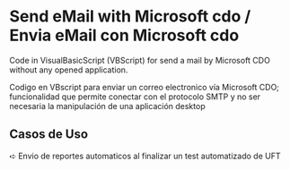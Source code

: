 # Send eMail with Microsoft cdo / Envia eMail con Microsoft cdo 
Code in VisualBasicScript (VBScript) for send a mail by Microsoft CDO without any opened application.

Codigo en VBscript para enviar un correo electronico vía Microsoft CDO; funcionalidad que permite conectar con el protocolo SMTP y no ser necesaria la manipulación de una aplicación desktop
## Casos de Uso
➪ Envio de reportes automaticos al finalizar un test automatizado de UFT
